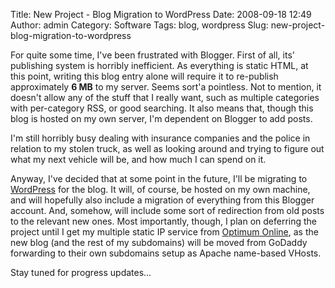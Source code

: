 Title: New Project - Blog Migration to WordPress
Date: 2008-09-18 12:49
Author: admin
Category: Software
Tags: blog, wordpress
Slug: new-project-blog-migration-to-wordpress

For quite some time, I've been frustrated with Blogger. First of all,
its' publishing system is horribly inefficient. As everything is static
HTML, at this point, writing this blog entry alone will require it to
re-publish approximately **6 MB** to my server. Seems sort'a pointless.
Not to mention, it doesn't allow any of the stuff that I really want,
such as multiple categories with per-category RSS, or good searching. It
also means that, though this blog is hosted on my own server, I'm
dependent on Blogger to add posts.

I'm still horribly busy dealing with insurance companies and the police
in relation to my stolen truck, as well as looking around and trying to
figure out what my next vehicle will be, and how much I can spend on it.

Anyway, I've decided that at some point in the future, I'll be migrating
to [WordPress](http://www.wordpress.org) for the blog. It will, of
course, be hosted on my own machine, and will hopefully also include a
migration of everything from this Blogger account. And, somehow, will
include some sort of redirection from old posts to the relevant new
ones. Most importantly, though, I plan on deferring the project until I
get my multiple static IP service from [Optimum
Online](http://www.optimum.com), as the new blog (and the rest of my
subdomains) will be moved from GoDaddy forwarding to their own
subdomains setup as Apache name-based VHosts.

Stay tuned for progress updates...
